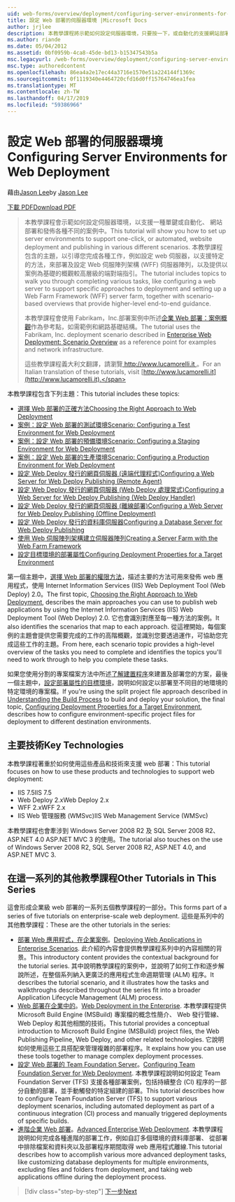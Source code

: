 ```yaml
---
uid: web-forms/overview/deployment/configuring-server-environments-for-web-deployment/configuring-server-environments-for-web-deployment
title: 設定 Web 部署的伺服器環境 |Microsoft Docs
author: jrjlee
description: 本教學課程將示範如何設定伺服器環境，只要按一下，或自動化的支援網站部署，各種不同的畫面中的發行...
ms.author: riande
ms.date: 05/04/2012
ms.assetid: 0bf0959b-4ca8-45de-bd13-b15347543b5a
msc.legacyurl: /web-forms/overview/deployment/configuring-server-environments-for-web-deployment/configuring-server-environments-for-web-deployment
msc.type: authoredcontent
ms.openlocfilehash: 86ea4a2e17ec44a3716e1570e51a224144f1369c
ms.sourcegitcommit: 0f1119340e4464720cfd16d0ff15764746ea1fea
ms.translationtype: MT
ms.contentlocale: zh-TW
ms.lasthandoff: 04/17/2019
ms.locfileid: "59386966"
---
```

# <a name="configuring-server-environments-for-web-deployment"></a><span data-ttu-id="b6495-103">設定 Web 部署的伺服器環境</span><span class="sxs-lookup"><span data-stu-id="b6495-103">Configuring Server Environments for Web Deployment</span></span>

<span data-ttu-id="b6495-104">藉由[Jason Lee](https://github.com/jrjlee)</span><span class="sxs-lookup"><span data-stu-id="b6495-104">by [Jason Lee](https://github.com/jrjlee)</span></span>

[<span data-ttu-id="b6495-105">下載 PDF</span><span class="sxs-lookup"><span data-stu-id="b6495-105">Download PDF</span></span>](https://msdnshared.blob.core.windows.net/media/MSDNBlogsFS/prod.evol.blogs.msdn.com/CommunityServer.Blogs.Components.WeblogFiles/00/00/00/63/56/8130.DeployingWebAppsInEnterpriseScenarios.pdf)

> <span data-ttu-id="b6495-106">本教學課程會示範如何設定伺服器環境，以支援一種單鍵或自動化、 網站部署和發佈各種不同的案例中。</span><span class="sxs-lookup"><span data-stu-id="b6495-106">This tutorial will show you how to set up server environments to support one-click, or automated, website deployment and publishing in various different scenarios.</span></span> <span data-ttu-id="b6495-107">本教學課程包含的主題，以引導您完成各種工作，例如設定 web 伺服器，以支援特定的方法，來部署及設定 Web 伺服陣列架構 (WFF) 伺服器陣列，以及提供以案例為基礎的概觀較高層級的端對端指引。</span><span class="sxs-lookup"><span data-stu-id="b6495-107">The tutorial includes topics to walk you through completing various tasks, like configuring a web server to support specific approaches to deployment and setting up a Web Farm Framework (WFF) server farm, together with scenario-based overviews that provide higher-level end-to-end guidance.</span></span>
> 
> <span data-ttu-id="b6495-108">本教學課程會使用 Fabrikam，Inc.部署案例中所述[企業 Web 部署：案例概觀](../deploying-web-applications-in-enterprise-scenarios/enterprise-web-deployment-scenario-overview.md)作為參考點，如需範例和網路基礎結構。</span><span class="sxs-lookup"><span data-stu-id="b6495-108">The tutorial uses the Fabrikam, Inc. deployment scenario described in [Enterprise Web Deployment: Scenario Overview](../deploying-web-applications-in-enterprise-scenarios/enterprise-web-deployment-scenario-overview.md) as a reference point for examples and network infrastructure.</span></span>
> 
> <span data-ttu-id="b6495-109">這些教學課程義大利文翻譯，請瀏覽[ http://www.lucamorelli.it ](http://www.lucamorelli.it)。</span><span class="sxs-lookup"><span data-stu-id="b6495-109">For an Italian translation of these tutorials, visit [http://www.lucamorelli.it](http://www.lucamorelli.it).</span></span>


<span data-ttu-id="b6495-110">本教學課程包含下列主題：</span><span class="sxs-lookup"><span data-stu-id="b6495-110">This tutorial includes these topics:</span></span>

- [<span data-ttu-id="b6495-111">選擇 Web 部署的正確方法</span><span class="sxs-lookup"><span data-stu-id="b6495-111">Choosing the Right Approach to Web Deployment</span></span>](choosing-the-right-approach-to-web-deployment.md)
- [<span data-ttu-id="b6495-112">案例：設定 Web 部署的測試環境</span><span class="sxs-lookup"><span data-stu-id="b6495-112">Scenario: Configuring a Test Environment for Web Deployment</span></span>](scenario-configuring-a-test-environment-for-web-deployment.md)
- [<span data-ttu-id="b6495-113">案例：設定 Web 部署的預備環境</span><span class="sxs-lookup"><span data-stu-id="b6495-113">Scenario: Configuring a Staging Environment for Web Deployment</span></span>](scenario-configuring-a-staging-environment-for-web-deployment.md)
- [<span data-ttu-id="b6495-114">案例：設定 Web 部署的生產環境</span><span class="sxs-lookup"><span data-stu-id="b6495-114">Scenario: Configuring a Production Environment for Web Deployment</span></span>](scenario-configuring-a-production-environment-for-web-deployment.md)
- [<span data-ttu-id="b6495-115">設定 Web Deploy 發行的網頁伺服器 (遠端代理程式)</span><span class="sxs-lookup"><span data-stu-id="b6495-115">Configuring a Web Server for Web Deploy Publishing (Remote Agent)</span></span>](configuring-a-web-server-for-web-deploy-publishing-remote-agent.md)
- [<span data-ttu-id="b6495-116">設定 Web Deploy 發行的網頁伺服器 (Web Deploy 處理常式)</span><span class="sxs-lookup"><span data-stu-id="b6495-116">Configuring a Web Server for Web Deploy Publishing (Web Deploy Handler)</span></span>](configuring-a-web-server-for-web-deploy-publishing-web-deploy-handler.md)
- [<span data-ttu-id="b6495-117">設定 Web Deploy 發行的網頁伺服器 (離線部署)</span><span class="sxs-lookup"><span data-stu-id="b6495-117">Configuring a Web Server for Web Deploy Publishing (Offline Deployment)</span></span>](configuring-a-web-server-for-web-deploy-publishing-offline-deployment.md)
- [<span data-ttu-id="b6495-118">設定 Web Deploy 發行的資料庫伺服器</span><span class="sxs-lookup"><span data-stu-id="b6495-118">Configuring a Database Server for Web Deploy Publishing</span></span>](configuring-a-database-server-for-web-deploy-publishing.md)
- [<span data-ttu-id="b6495-119">使用 Web 伺服陣列架構建立伺服器陣列</span><span class="sxs-lookup"><span data-stu-id="b6495-119">Creating a Server Farm with the Web Farm Framework</span></span>](creating-a-server-farm-with-the-web-farm-framework.md)
- [<span data-ttu-id="b6495-120">設定目標環境的部署屬性</span><span class="sxs-lookup"><span data-stu-id="b6495-120">Configuring Deployment Properties for a Target Environment</span></span>](configuring-deployment-properties-for-a-target-environment.md)

<span data-ttu-id="b6495-121">第一個主題中，[選擇 Web 部署的權限方法](choosing-the-right-approach-to-web-deployment.md)，描述主要的方法可用來發佈 web 應用程式，使用 Internet Information Services (IIS) Web Deployment Tool (Web Deploy) 2.0。</span><span class="sxs-lookup"><span data-stu-id="b6495-121">The first topic, [Choosing the Right Approach to Web Deployment](choosing-the-right-approach-to-web-deployment.md), describes the main approaches you can use to publish web applications by using the Internet Information Services (IIS) Web Deployment Tool (Web Deploy) 2.0.</span></span> <span data-ttu-id="b6495-122">它也會識別對應至每一種方法的案例。</span><span class="sxs-lookup"><span data-stu-id="b6495-122">It also identifies the scenarios that map to each approach.</span></span> <span data-ttu-id="b6495-123">從這裡開始，每個案例的主題會提供您需要完成的工作的高階概觀，並識別您要透過運作，可協助您完成這些工作的主題。</span><span class="sxs-lookup"><span data-stu-id="b6495-123">From here, each scenario topic provides a high-level overview of the tasks you need to complete and identifies the topics you'll need to work through to help you complete these tasks.</span></span>

<span data-ttu-id="b6495-124">如果您使用分割的專案檔案方法中所述[了解建置程序](../web-deployment-in-the-enterprise/understanding-the-build-process.md)來建置及部署您的方案，最後一個主題中，[設定部署屬性的目標環境](configuring-deployment-properties-for-a-target-environment.md)，說明如何設定以部署至不同目的地環境的特定環境的專案檔。</span><span class="sxs-lookup"><span data-stu-id="b6495-124">If you're using the split project file approach described in [Understanding the Build Process](../web-deployment-in-the-enterprise/understanding-the-build-process.md) to build and deploy your solution, the final topic, [Configuring Deployment Properties for a Target Environment](configuring-deployment-properties-for-a-target-environment.md), describes how to configure environment-specific project files for deployment to different destination environments.</span></span>

## <a name="key-technologies"></a><span data-ttu-id="b6495-125">主要技術</span><span class="sxs-lookup"><span data-stu-id="b6495-125">Key Technologies</span></span>

<span data-ttu-id="b6495-126">本教學課程著重於如何使用這些產品和技術來支援 web 部署：</span><span class="sxs-lookup"><span data-stu-id="b6495-126">This tutorial focuses on how to use these products and technologies to support web deployment:</span></span>

- <span data-ttu-id="b6495-127">IIS 7.5</span><span class="sxs-lookup"><span data-stu-id="b6495-127">IIS 7.5</span></span>
- <span data-ttu-id="b6495-128">Web Deploy 2.x</span><span class="sxs-lookup"><span data-stu-id="b6495-128">Web Deploy 2.x</span></span>
- <span data-ttu-id="b6495-129">WFF 2.x</span><span class="sxs-lookup"><span data-stu-id="b6495-129">WFF 2.x</span></span>
- <span data-ttu-id="b6495-130">IIS Web 管理服務 (WMSvc)</span><span class="sxs-lookup"><span data-stu-id="b6495-130">IIS Web Management Service (WMSvc)</span></span>

<span data-ttu-id="b6495-131">本教學課程也會牽涉到 Windows Server 2008 R2 及 SQL Server 2008 R2、 ASP.NET 4.0 ASP.NET MVC 3 的使用。</span><span class="sxs-lookup"><span data-stu-id="b6495-131">The tutorial also touches on the use of Windows Server 2008 R2, SQL Server 2008 R2, ASP.NET 4.0, and ASP.NET MVC 3.</span></span>

## <a name="other-tutorials-in-this-series"></a><span data-ttu-id="b6495-132">在這一系列的其他教學課程</span><span class="sxs-lookup"><span data-stu-id="b6495-132">Other Tutorials in This Series</span></span>

<span data-ttu-id="b6495-133">這會形成企業級 web 部署的一系列五個教學課程的一部分。</span><span class="sxs-lookup"><span data-stu-id="b6495-133">This forms part of a series of five tutorials on enterprise-scale web deployment.</span></span> <span data-ttu-id="b6495-134">這些是系列中的其他教學課程：</span><span class="sxs-lookup"><span data-stu-id="b6495-134">These are the other tutorials in the series:</span></span>

- <span data-ttu-id="b6495-135">[部署 Web 應用程式，在企業案例](../deploying-web-applications-in-enterprise-scenarios/deploying-web-applications-in-enterprise-scenarios.md)。</span><span class="sxs-lookup"><span data-stu-id="b6495-135">[Deploying Web Applications in Enterprise Scenarios](../deploying-web-applications-in-enterprise-scenarios/deploying-web-applications-in-enterprise-scenarios.md).</span></span> <span data-ttu-id="b6495-136">此介紹的內容會提供教學課程系列中的內容相關的背景。</span><span class="sxs-lookup"><span data-stu-id="b6495-136">This introductory content provides the contextual background for the tutorial series.</span></span> <span data-ttu-id="b6495-137">其中說明教學課程的案例中，並說明了如何工作和逐步解說所述，在整個系列納入更廣泛的應用程式生命週期管理 (ALM) 程序。</span><span class="sxs-lookup"><span data-stu-id="b6495-137">It describes the tutorial scenario, and it illustrates how the tasks and walkthroughs described throughout the series fit into a broader Application Lifecycle Management (ALM) process.</span></span>
- <span data-ttu-id="b6495-138">[Web 部署在企業中的](../web-deployment-in-the-enterprise/web-deployment-in-the-enterprise.md)。</span><span class="sxs-lookup"><span data-stu-id="b6495-138">[Web Deployment in the Enterprise](../web-deployment-in-the-enterprise/web-deployment-in-the-enterprise.md).</span></span> <span data-ttu-id="b6495-139">本教學課程提供 Microsoft Build Engine (MSBuild) 專案檔的概念性簡介、 Web 發行管線、 Web Deploy 和其他相關的技術。</span><span class="sxs-lookup"><span data-stu-id="b6495-139">This tutorial provides a conceptual introduction to Microsoft Build Engine (MSBuild) project files, the Web Publishing Pipeline, Web Deploy, and other related technologies.</span></span> <span data-ttu-id="b6495-140">它說明如何使用這些工具搭配來管理複雜的部署程序。</span><span class="sxs-lookup"><span data-stu-id="b6495-140">It explains how you can use these tools together to manage complex deployment processes.</span></span>
- <span data-ttu-id="b6495-141">[設定 Web 部署的 Team Foundation Server](../configuring-team-foundation-server-for-web-deployment/configuring-team-foundation-server-for-web-deployment.md)。</span><span class="sxs-lookup"><span data-stu-id="b6495-141">[Configuring Team Foundation Server for Web Deployment](../configuring-team-foundation-server-for-web-deployment/configuring-team-foundation-server-for-web-deployment.md).</span></span> <span data-ttu-id="b6495-142">本教學課程說明如何設定 Team Foundation Server (TFS) 支援各種部署案例，包括持續整合 (CI) 程序的一部分自動的部署，並手動觸發的特定組建的部署。</span><span class="sxs-lookup"><span data-stu-id="b6495-142">This tutorial describes how to configure Team Foundation Server (TFS) to support various deployment scenarios, including automated deployment as part of a continuous integration (CI) process and manually triggered deployments of specific builds.</span></span>
- <span data-ttu-id="b6495-143">[進階企業 Web 部署](../advanced-enterprise-web-deployment/advanced-enterprise-web-deployment.md)。</span><span class="sxs-lookup"><span data-stu-id="b6495-143">[Advanced Enterprise Web Deployment](../advanced-enterprise-web-deployment/advanced-enterprise-web-deployment.md).</span></span> <span data-ttu-id="b6495-144">本教學課程說明如何完成各種進階的部署工作，例如自訂多個環境的資料庫部署、 從部署中排除檔案和資料夾以及部署程序期間取得 web 應用程式離線.</span><span class="sxs-lookup"><span data-stu-id="b6495-144">This tutorial describes how to accomplish various more advanced deployment tasks, like customizing database deployments for multiple environments, excluding files and folders from deployment, and taking web applications offline during the deployment process.</span></span>

> [!div class="step-by-step"]
> [<span data-ttu-id="b6495-145">下一步</span><span class="sxs-lookup"><span data-stu-id="b6495-145">Next</span></span>](choosing-the-right-approach-to-web-deployment.md)
